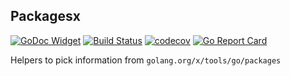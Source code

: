 ## Packagesx

[![GoDoc Widget](https://godoc.org/github.com/liucxer/courier/packagesx?status.svg)](https://godoc.org/github.com/liucxer/courier/packagesx)
[![Build Status](https://travis-ci.org/go-courier/packagesx.svg?branch=master)](https://travis-ci.org/go-courier/packagesx)
[![codecov](https://codecov.io/gh/go-courier/packagesx/branch/master/graph/badge.svg)](https://codecov.io/gh/go-courier/packagesx)
[![Go Report Card](https://goreportcard.com/badge/github.com/liucxer/courier/packagesx)](https://goreportcard.com/report/github.com/liucxer/courier/packagesx)

Helpers to pick information from `golang.org/x/tools/go/packages`